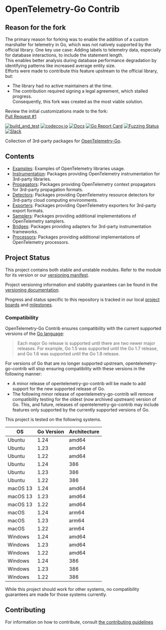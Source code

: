 # OpenTelemetry-Go Contrib

## Reason for the fork
The primary reason for forking was to enable the addition of a custom marshaller for telemetry in Go, which was not natively supported by the official library.
One key use case: Adding labels to telemetry data, especially for database interactions, to include the statement length.  
This enables better analysis during database performance degradation by identifying patterns like increased average entity size.  
Efforts were made to contribute this feature upstream to the official library, but:   
- The library had no active maintainers at the time.  
- The contribution required signing a legal agreement, which stalled progress.  
Consequently, this fork was created as the most viable solution.  

Review the initial customizations made to the fork:  
[Pull Request #1](https://github.com/Lansweeper/opentelemetry-go-contrib/pull/1/files)  

[![build_and_test](https://github.com/open-telemetry/opentelemetry-go-contrib/workflows/build_and_test/badge.svg)](https://github.com/open-telemetry/opentelemetry-go-contrib/actions?query=workflow%3Abuild_and_test+branch%3Amain)
[![codecov.io](https://codecov.io/gh/open-telemetry/opentelemetry-go-contrib/coverage.svg?branch=main)](https://app.codecov.io/gh/open-telemetry/opentelemetry-go-contrib?branch=main)
[![Docs](https://godoc.org/go.opentelemetry.io/contrib?status.svg)](https://pkg.go.dev/go.opentelemetry.io/contrib)
[![Go Report Card](https://goreportcard.com/badge/go.opentelemetry.io/contrib)](https://goreportcard.com/report/go.opentelemetry.io/contrib)
[![Fuzzing Status](https://oss-fuzz-build-logs.storage.googleapis.com/badges/opentelemetry-go-contrib.svg)](https://bugs.chromium.org/p/oss-fuzz/issues/list?sort=-opened&can=1&q=proj:opentelemetry-go-contrib)
[![Slack](https://img.shields.io/badge/slack-@cncf/otel--go-brightgreen.svg?logo=slack)](https://cloud-native.slack.com/archives/C01NPAXACKT)

Collection of 3rd-party packages for [OpenTelemetry-Go](https://github.com/open-telemetry/opentelemetry-go).

## Contents

- [Examples](./examples/): Examples of OpenTelemetry libraries usage.
- [Instrumentation](./instrumentation/): Packages providing OpenTelemetry instrumentation for 3rd-party libraries.
- [Propagators](./propagators/): Packages providing OpenTelemetry context propagators for 3rd-party propagation formats.
- [Detectors](./detectors/): Packages providing OpenTelemetry resource detectors for 3rd-party cloud computing environments.
- [Exporters](./exporters/): Packages providing OpenTelemetry exporters for 3rd-party export formats.
- [Samplers](./samplers/): Packages providing additional implementations of OpenTelemetry samplers.
- [Bridges](./bridges/): Packages providing adapters for 3rd-party instrumentation frameworks.
- [Processors](./processors/): Packages providing additional implementations of OpenTelemetry processors.

## Project Status

This project contains both stable and unstable modules.
Refer to the module for its version or our [versioning manifest](./versions.yaml).

Project versioning information and stability guarantees can be found in the [versioning documentation](https://github.com/open-telemetry/opentelemetry-go/blob/a724cf884287e04785eaa91513d26a6ef9699288/VERSIONING.md).

Progress and status specific to this repository is tracked in our local [project boards](https://github.com/open-telemetry/opentelemetry-go-contrib/projects?query=is%3Aopen) and [milestones](https://github.com/open-telemetry/opentelemetry-go-contrib/milestones).

### Compatibility

OpenTelemetry-Go Contrib ensures compatibility with the current supported
versions of
the [Go language](https://golang.org/doc/devel/release#policy):

> Each major Go release is supported until there are two newer major releases.
> For example, Go 1.5 was supported until the Go 1.7 release, and Go 1.6 was supported until the Go 1.8 release.

For versions of Go that are no longer supported upstream, opentelemetry-go-contrib will
stop ensuring compatibility with these versions in the following manner:

- A minor release of opentelemetry-go-contrib will be made to add support for the new
  supported release of Go.
- The following minor release of opentelemetry-go-contrib will remove compatibility
  testing for the oldest (now archived upstream) version of Go. This, and
  future, releases of opentelemetry-go-contrib may include features only supported by
  the currently supported versions of Go.

This project is tested on the following systems.

| OS       | Go Version | Architecture |
| -------- | ---------- | ------------ |
| Ubuntu   | 1.24       | amd64        |
| Ubuntu   | 1.23       | amd64        |
| Ubuntu   | 1.22       | amd64        |
| Ubuntu   | 1.24       | 386          |
| Ubuntu   | 1.23       | 386          |
| Ubuntu   | 1.22       | 386          |
| macOS 13 | 1.24       | amd64        |
| macOS 13 | 1.23       | amd64        |
| macOS 13 | 1.22       | amd64        |
| macOS    | 1.24       | arm64        |
| macOS    | 1.23       | arm64        |
| macOS    | 1.22       | arm64        |
| Windows  | 1.24       | amd64        |
| Windows  | 1.23       | amd64        |
| Windows  | 1.22       | amd64        |
| Windows  | 1.24       | 386          |
| Windows  | 1.23       | 386          |
| Windows  | 1.22       | 386          |

While this project should work for other systems, no compatibility guarantees
are made for those systems currently.

## Contributing

For information on how to contribute, consult [the contributing guidelines](./CONTRIBUTING.md)
